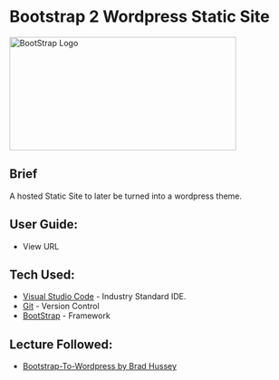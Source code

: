 # Bootstrap 2 Wordpress Static Site
<img src="https://miro.medium.com/max/824/1*9RqBEDU9Mbg6XM8O6d7Q9A.png" height="200" width="400" alt="BootStrap Logo"/>

## Brief
A hosted Static Site to later be turned into a wordpress theme.

## User Guide:
* View URL

## Tech Used:
* [Visual Studio Code](https://code.visualstudio.com/) - Industry Standard IDE.
* [Git](https://git-scm.com/) - Version Control
* [BootStrap](https://getbootstrap.com/) - Framework

## Lecture Followed:
* [Bootstrap-To-Wordpress by Brad Hussey](https://www.udemy.com/course/bootstrap-to-wordpress)

